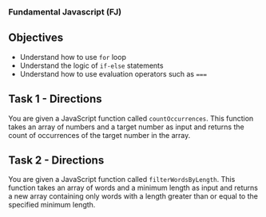 ### Fundamental Javascript (FJ)
## Objectives
- Understand how to use `for` loop
- Understand the logic of `if-else` statements
- Understand how to use evaluation operators such as `===`

## Task 1 - Directions
You are given a JavaScript function called `countOccurrences`. This function takes an array of numbers and a target number as input and returns the count of occurrences of the target number in the array.

## Task 2 - Directions
You are given a JavaScript function called `filterWordsByLength`. This function takes an array of words and a minimum length as input and returns a new array containing only words with a length greater than or equal to the specified minimum length.